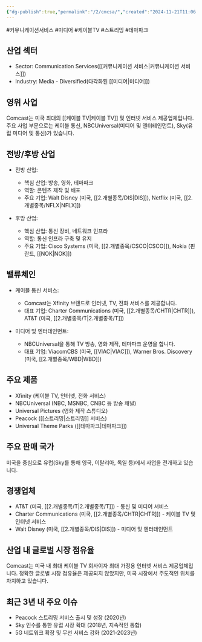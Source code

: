 ```yaml
---
{"dg-publish":true,"permalink":"/2/cmcsa/","created":"2024-11-21T11:06:15.335+09:00","updated":"2025-06-03T20:05:58.307+09:00"}
---
```


#커뮤니케이션서비스 #미디어 #케이블TV #스트리밍 #테마파크 

## 산업 섹터

- Sector: Communication Services([[커뮤니케이션 서비스\|커뮤니케이션 서비스]])
- Industry: Media - Diversified(다각화된 [[미디어\|미디어]])

## 영위 사업

Comcast는 미국 최대의 [[케이블 TV\|케이블 TV]] 및 인터넷 서비스 제공업체입니다. 주요 사업 부문으로는 케이블 통신, NBCUniversal(미디어 및 엔터테인먼트), Sky(유럽 미디어 및 통신)가 있습니다.

## 전방/후방 산업

- 전방 산업:
    
    - 핵심 산업: 방송, 영화, 테마파크
    - 역할: 콘텐츠 제작 및 배포
    - 주요 기업: Walt Disney (미국, [[2.개별종목/DIS\|DIS]]), Netflix (미국, [[2.개별종목/NFLX\|NFLX]])
    
- 후방 산업:
    
    - 핵심 산업: 통신 장비, 네트워크 인프라
    - 역할: 통신 인프라 구축 및 유지
    - 주요 기업: Cisco Systems (미국, [[2.개별종목/CSCO\|CSCO]]), Nokia (핀란드, [[NOK\|NOK]])
    

## 밸류체인

- 케이블 통신 서비스:
    
    - Comcast는 Xfinity 브랜드로 인터넷, TV, 전화 서비스를 제공합니다.
    - 대표 기업: Charter Communications (미국, [[2.개별종목/CHTR\|CHTR]]), AT&T (미국, [[2.개별종목/T\|2.개별종목/T]])
    
- 미디어 및 엔터테인먼트:
    
    - NBCUniversal을 통해 TV 방송, 영화 제작, 테마파크 운영을 합니다.
    - 대표 기업: ViacomCBS (미국, [[VIAC\|VIAC]]), Warner Bros. Discovery (미국, [[2.개별종목/WBD\|WBD]])
    

## 주요 제품

- Xfinity (케이블 TV, 인터넷, 전화 서비스)
- NBCUniversal (NBC, MSNBC, CNBC 등 방송 채널)
- Universal Pictures (영화 제작 스튜디오)
- Peacock ([[스트리밍\|스트리밍]] 서비스)
- Universal Theme Parks ([[테마파크\|테마파크]])

## 주요 판매 국가

미국을 중심으로 유럽(Sky를 통해 영국, 이탈리아, 독일 등)에서 사업을 전개하고 있습니다.

## 경쟁업체

- AT&T (미국, [[2.개별종목/T\|2.개별종목/T]]) - 통신 및 미디어 서비스
- Charter Communications (미국, [[2.개별종목/CHTR\|CHTR]]) - 케이블 TV 및 인터넷 서비스
- Walt Disney (미국, [[2.개별종목/DIS\|DIS]]) - 미디어 및 엔터테인먼트

## 산업 내 글로벌 시장 점유율

Comcast는 미국 내 최대 케이블 TV 회사이자 최대 가정용 인터넷 서비스 제공업체입니다. 정확한 글로벌 시장 점유율은 제공되지 않았지만, 미국 시장에서 주도적인 위치를 차지하고 있습니다.

## 최근 3년 내 주요 이슈

- Peacock 스트리밍 서비스 출시 및 성장 (2020년)
- Sky 인수를 통한 유럽 시장 확대 (2018년, 지속적인 통합)
- 5G 네트워크 확장 및 무선 서비스 강화 (2021-2023년)